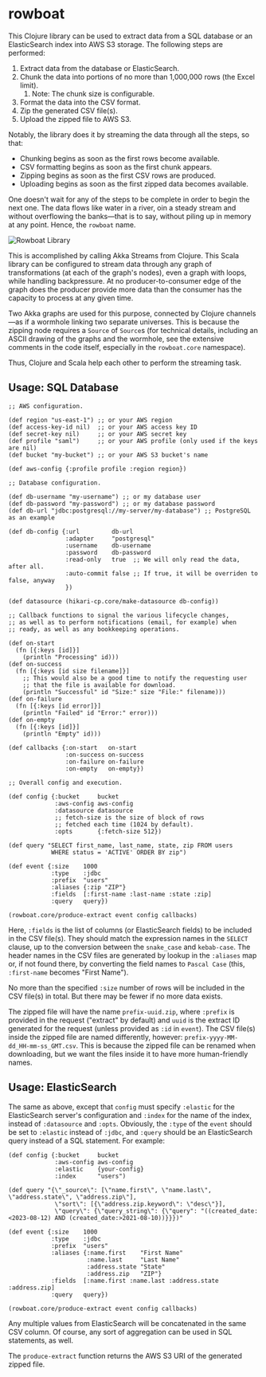# rowboat

This Clojure library can be used to extract data from a SQL database or an
ElasticSearch index into AWS S3 storage. The following steps are performed:

1. Extract data from the database or ElasticSearch.
2. Chunk the data into portions of no more than 1,000,000 rows (the Excel limit).
   1. Note: The chunk size is configurable.
3. Format the data into the CSV format.
4. Zip the generated CSV file(s).
5. Upload the zipped file to AWS S3.

Notably, the library does it by streaming the data through all the steps, so that:

- Chunking begins as soon as the first rows become available.
- CSV formatting begins as soon as the first chunk appears.
- Zipping begins as soon as the first CSV rows are produced.
- Uploading begins as soon as the first zipped data becomes available.

One doesn't wait for any of the steps to be complete in order to begin the next one.
The data flows like water in a river, oin a steady stream and without overflowing
the banks—that is to say, without piling up in memory at any point. Hence, the
`rowboat` name.

![Rowboat Library](https://github.com/user-attachments/assets/7ad5d7cc-5485-414c-a245-3bf113ca5563)

This is accomplished by calling Akka Streams from Clojure. This Scala library
can be configured to stream data through any graph of transformations (at each
of the graph's nodes), even a graph with loops, while handling backpressure.
At no producer-to-consumer edge of the graph does the producer provide more
data than the consumer has the capacity to process at any given time.

Two Akka graphs are used for this purpose, connected by Clojure channels—as if
a wormhole linking two separate universes. This is because the zipping node
requires a `Source` of `Source`s (for technical details, including an ASCII
drawing of the graphs and the wormhole, see the extensive comments in the code
itself, especially in the `rowboat.core` namespace).

Thus, Clojure and Scala help each other to perform the streaming task.

## Usage: SQL Database

```
;; AWS configuration.

(def region "us-east-1") ;; or your AWS region
(def access-key-id nil)  ;; or your AWS access key ID
(def secret-key nil)     ;; or your AWS secret key
(def profile "saml")     ;; or your AWS profile (only used if the keys are nil)
(def bucket "my-bucket") ;; or your AWS S3 bucket's name

(def aws-config {:profile profile :region region})

;; Database configuration.

(def db-username "my-username") ;; or my database user
(def db-password "my-password") ;; or my database password
(def db-url "jdbc:postgresql://my-server/my-database") ;; PostgreSQL as an example

(def db-config {:url         db-url
                :adapter     "postgresql"
                :username    db-username
                :password    db-password
                :read-only   true  ;; We will only read the data, after all.
                :auto-commit false ;; If true, it will be overriden to false, anyway
                })

(def datasource (hikari-cp.core/make-datasource db-config))

;; Callback functions to signal the various lifecycle changes,
;; as well as to perform notifications (email, for example) when
;; ready, as well as any bookkeeping operations.

(def on-start
  (fn [{:keys [id]}]
    (println "Processing" id)))
(def on-success
  (fn [{:keys [id size filename]}]
    ;; This would also be a good time to notify the requesting user
    ;; that the file is available for download.
    (println "Successful" id "Size:" size "File:" filename)))
(def on-failure
  (fn [{:keys [id error]}]
    (println "Failed" id "Error:" error)))
(def on-empty
  (fn [{:keys [id]}]
    (println "Empty" id)))

(def callbacks {:on-start   on-start
                :on-success on-success
                :on-failure on-failure
                :on-empty   on-empty})

;; Overall config and execution.

(def config {:bucket     bucket
             :aws-config aws-config
             :datasource datasource
             ;; fetch-size is the size of block of rows
             ;; fetched each time (1024 by default).
             :opts       {:fetch-size 512})

(def query "SELECT first_name, last_name, state, zip FROM users
            WHERE status = 'ACTIVE' ORDER BY zip")

(def event {:size    1000
            :type    :jdbc
            :prefix  "users"
            :aliases {:zip "ZIP"}
            :fields  [:first-name :last-name :state :zip]
            :query   query})

(rowboat.core/produce-extract event config callbacks)
```

Here, `:fields` is the list of columns (or ElasticSearch fields) to be included
in the CSV file(s). They should match the expression names in the `SELECT` clause,
up to the conversion between the `snake_case` and `kebab-case`. The header names in
the CSV files are generated by lookup in the `:aliases` map or, if not found there,
by converting the field names to `Pascal Case` (this, `:first-name` becomes
"First Name").

No more than the specified `:size` number of rows will be included in the CSV
file(s) in total. But there may be fewer if no more data exists.

The zipped file will have the name `prefix-uuid.zip`, where `:prefix` is provided
in the request ("extract" by default) and `uuid` is the extract ID generated for
the request (unless provided as `:id` in `event`). The CSV file(s) inside the
zipped file are named differently, however: `prefix-yyyy-MM-dd_HH-mm-ss_GMT.csv`.
This is because the zipped file can be renamed when downloading, but we want
the files inside it to have more human-friendly names.

## Usage: ElasticSearch

The same as above, except that `config` must specify `:elastic` for the
ElasticSearch server's configuration and `:index` for the name of the index,
instead of `:datasource` and `:opts`. Obviously, the `:type` of the `event`
should be set to `:elastic` instead of `:jdbc`, and `:query` should be an
ElasticSearch query instead of a SQL statement. For example:

```
(def config {:bucket     bucket
             :aws-config aws-config
             :elastic    {your-config}
             :index      "users")

(def query "{\"_source\": [\"name.first\", \"name.last\", \"address.state\", \"address.zip\"],
             \"sort\": [{\"address.zip.keyword\": \"desc\"}],
             \"query\": {\"query_string\": {\"query": "((created_date:<2023-08-12) AND (created_date:>2021-08-10))}}})"

(def event {:size    1000
            :type    :jdbc
            :prefix  "users"
            :aliases {:name.first    "First Name"
                      :name.last     "Last Name"
                      :address.state "State"
                      :address.zip   "ZIP"}
            :fields  [:name.first :name.last :address.state :address.zip]
            :query   query})

(rowboat.core/produce-extract event config callbacks)
```

Any multiple values from ElasticSearch will be concatenated in the same CSV column.
Of course, any sort of aggregation can be used in SQL statements, as well.

The `produce-extract` function returns the AWS S3 URI of the generated zipped file.

